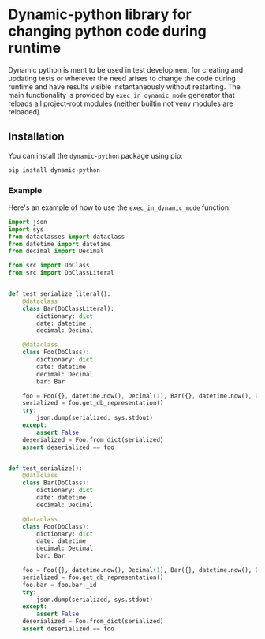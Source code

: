 # Dynamic-python library for changing python code during runtime

Dynamic python is ment to be used in test development for creating and updating tests or wherever the need arises to change the code during runtime and have results visible instantaneously without restarting. The main functionality is provided by `exec_in_dynamic_mode` generator that reloads all project-root modules (neither builtin not venv modules are reloaded)

## Installation

You can install the `dynamic-python` package using pip:

```bash
pip install dynamic-python
```

### Example

Here's an example of how to use the `exec_in_dynamic_mode` function:

```python
import json
import sys
from dataclasses import dataclass
from datetime import datetime
from decimal import Decimal

from src import DbClass
from src import DbClassLiteral


def test_serialize_literal():
    @dataclass
    class Bar(DbClassLiteral):
        dictionary: dict
        date: datetime
        decimal: Decimal

    @dataclass
    class Foo(DbClass):
        dictionary: dict
        date: datetime
        decimal: Decimal
        bar: Bar

    foo = Foo({}, datetime.now(), Decimal(1), Bar({}, datetime.now(), Decimal(1)))
    serialized = foo.get_db_representation()
    try:
        json.dump(serialized, sys.stdout)
    except:
        assert False
    deserialized = Foo.from_dict(serialized)
    assert deserialized == foo


def test_serialize():
    @dataclass
    class Bar(DbClass):
        dictionary: dict
        date: datetime
        decimal: Decimal

    @dataclass
    class Foo(DbClass):
        dictionary: dict
        date: datetime
        decimal: Decimal
        bar: Bar

    foo = Foo({}, datetime.now(), Decimal(1), Bar({}, datetime.now(), Decimal(1)))
    serialized = foo.get_db_representation()
    foo.bar = foo.bar._id
    try:
        json.dump(serialized, sys.stdout)
    except:
        assert False
    deserialized = Foo.from_dict(serialized)
    assert deserialized == foo
```
